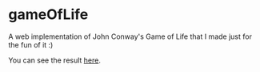 # gameOfLife
A web implementation of John Conway's Game of Life that I made just for the fun of it :)

You can see the result [here](https://bblodfon.github.io/gameOfLife/gameOfLIfe.html). 
